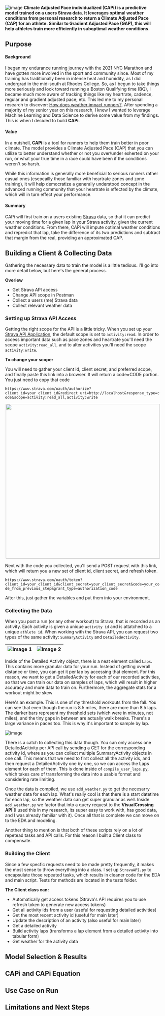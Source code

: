 ![image](https://raw.githubusercontent.com/jbblancojr/CAPi/main/images/cropped_version.png)
**Climate Adjusted Pace individualized (CAPi) is a predictive model trained on a users Strava data. It leverages optimal weather conditions from personal research to return a Climate Adjusted Pace (CAP) for an athlete. Similar to Gradient Adjusted Pace (GAP), this will help athletes train more efficiently in suboptimal weather conditions.**

## Purpose

#### Background
I began my endurance running journey with the 2021 NYC Marathon and have gotten more involved in the sport and community since. Most of my training has traditionally been in intense heat and humidity, as I did undergrad in the mid-south at Rhodes College. So, as I begun to take things more seriously and look toward running a Boston Qualifying time (BQ), I became much more aware of tracking things like my heartrate, cadence, regular and gradient adjusted pace, etc. This led me to my personal research to discover: [How does weather impact runners?](https://github.com/jbblancojr/Marathon-Weather-Analysis-and-Performance-Prediction). After spending a majority of my senior year on this research, I knew I wanted to leverage Machine Learning and Data Science to derive some value from my findings. This is when I decided to build **CAPi**.

#### Value
In a nutshell, **CAPi** is a tool for runners to help them train better in poor climate. The model provides a Climate Adjusted Pace (CAP) that you can utilize to better understand whether or not you over/under exherted on your run, or what your true time in a race could have been if the conditions weren't so harsh.

While this information is generally more beneficial to serious runners rather casual ones (esepcailly those familiar with heartrate zones and zone training), it will help democratize a generally understood concept in the advanced running community that your heartrate is effected by the climate, which will in turn effect your performance.

#### Summary
CAPi will first train on a users existing [Strava](https://www.strava.com) data, so that it can predict your moving time for a given lap in your Strava activity, given the current weather conditions. From there, CAPi will impute optimal weather conditions and repredict that lap, take the difference of its two predictions and subtract that margin from the real, providing an approximated CAP. 

## Building a Client & Collecting Data
Gathering the necessary data to train the model is a little tedious. I'll go into more detail below, but here's the general process.

**Overiew**
- Get Strava API access
- Change API scope in Postman
- Collect a users (me) Strava data
- Collect relevant weather data 

### Setting up Strava API Access
Getting the right scope for the API is a little tricky. When you set up your [Strava API Application](https://www.strava.com/settings/api), the default scope is set to `activity:read`. In order to access important data such as pace zones and heartrate you'll need the scope `activity:read_all`, and to alter activities you'll need the scope `activity:write`. 

**To change your scope:**

You will need to gather your client id, client secret, and preferred scope, and finally paste this link into a browser. It will return a code=CODE portion. You just need to copy that code

`https://www.strava.com/oauth/authorize?client_id=your_client_id&redirect_uri=http://localhost&response_type=code&scope=activity:read_all,activity:write`

<p align="center">
  <img src="https://github.com/jbblancojr/CAPi/blob/main/images/scope.png" width="500" />
</p>

Next with the code you collected, you'll send a POST request with this link, which will return you a new set of client id, client secret, and refresh token.

`https://www.strava.com/oauth/token?client_id=your_client_id&client_secret=your_client_secret&code=your_code_from_previous_step&grant_type=authorization_code`

After this, just gather the variables and put them into your environment.

### Collecting the Data
When you post a run (or any other workout) to Strava, that is recorded as an activity. Each activity is given a unique `activity id` and is attatched to a unique `athlete id`. When working with the Strava API, you can request two types of the same activity: `SummaryActivity` and `DetailedActivity`. 

| <img src="https://raw.githubusercontent.com/jbblancojr/CAPi/main/images/summarysmall.png" alt="Image 1" style="max-width: 100%;"> | <img src="https://raw.githubusercontent.com/jbblancojr/CAPi/main/images/detailedsmall.png" alt="Image 2" style="max-width: 100%;"> |
| :---: | :---: |

Inside of the Detailed Activity object, there is a neat element called `Laps`. This contains more granular data for your run. Instead of getting overall distance or time, you can get it per lap by accessing that element. For this reason, we want to get a DetailedActivity for each of our recorded activities, so that we can train our data on samples of laps, which will result in higher accuracy and more data to train on. Furthermore, the aggregate stats for a workout might be skew

Here's an example. This is one of my threshold workouts from the fall. You can see that even though the run is 8.5 miles, there are more than 8.5 laps. The darker bars represent my threshold sets (which were in minutes, not miles), and the tiny gaps in between are actually walk breaks. There's a large variance in paces too. This is why it's important to sample by lap.

![image](https://raw.githubusercontent.com/jbblancojr/CAPi/main/images/laps_example.png)

There is a catch to collecting this data though. You can only access one DetailedAcitivity per API call by sending a GET for the corresponding activity id, where as you can collect multiple SummaryActivity objects in one call. This means that we need to first collect all the activity ids, and then request a DetailedActivity one by one, so we can access the Laps element for each of them. This is done inside of `compile_user_laps.py`, which takes care of transforming the data into a usable format and considering rate limiting.

Once the data is compiled, we use `add_weather.py` to get the necesarry weather data for each lap. What's really cool is that there is a start datetime for each lap, so the weather data can get super granular as well. Inside `add_weather.py` we factor that into a query request to the **VisualCrossing API** (I used this in my research, its super easy to work with, has good data, and I was already familiar with it). Once all that is complete we can move on to the EDA and modeling.

Another thing to mention is that both of these scripts rely on a lot of repetead tasks and API calls. For this reason I built a Client class to compensate.

### Building the Client
Since a few specfic requests need to be made pretty frequently, it makes the most sense to throw everything into a class. I set up `StravaAPI.py` to encapsulate those repeated tasks, which results in cleaner code for the EDA and main script. Tests for methods are located in the tests folder.

**The Client class can:**
- Automatically get access tokens (Strava's API requires you to use refresh token to generate new access tokens)
- Get all activity ids from a user (useful for requesting detailed activities)
- Get the most recent activity id (useful for main later)
- Update the description of an activity (also useful for main later)
- Get a detailed activity
- Build activity laps (transforms a lap element from a detailed activity into tabular form)
- Get weather for the activity data

## Model Selection & Results
## CAPi and CAPi Equation
## Use Case on Run
## Limitations and Next Steps
